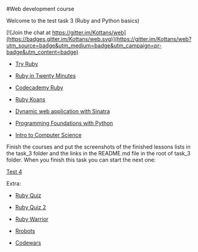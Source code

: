 #Web development course

Welcome to the test task 3 (Ruby and Python basics)


[![Join the chat at https://gitter.im/Kottans/web](https://badges.gitter.im/Kottans/web.svg)](https://gitter.im/Kottans/web?utm_source=badge&utm_medium=badge&utm_campaign=pr-badge&utm_content=badge)


* [Try Ruby](http://tryruby.org/levels/1/challenges/0)

* [Ruby in Twenty Minutes](https://www.ruby-lang.org/en/documentation/quickstart/)

* [Codecademy Ruby](https://www.codecademy.com/learn/ruby)

* [Ruby Koans](http://www.rubykoans.com/)

* [Dynamic web application with Sinatra](https://classroom.udacity.com/courses/ud268/)

<!-- Python basics -->

* [Programming Foundations with Python](https://www.udacity.com/course/programming-foundations-with-python--ud036)

* [Intro to Computer Science](https://www.udacity.com/course/intro-to-computer-science--cs101)

Finish the courses and put the screenshots of the finished lessons lists in the task_3 folder and the links in the README.md file in the root of task_3 folder.
When you finish this task you can start the next one:

[Test 4](https://github.com/Kottans/web/blob/master/README04.md)

Extra:

* [Ruby Quiz](http://rubyquiz.com/index.html)

* [Ruby Quiz 2](http://rubyquiz.strd6.com/)

* [Ruby Warrior](https://github.com/ryanb/ruby-warrior)

* [Rrobots](http://rrobots.rubyforge.org/index.html)

* [Codewars](www.codewars.com/r/6YJ8wA)
